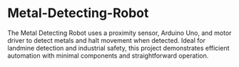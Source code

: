 # Metal-Detecting-Robot
The Metal Detecting Robot uses a proximity sensor, Arduino Uno, and motor driver to detect metals and halt movement when detected. Ideal for landmine detection and industrial safety, this project demonstrates efficient automation with minimal components and straightforward operation.
